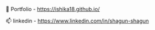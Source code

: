🔗 Portfolio - https://ishika18.github.io/

📫 linkedin  - https://www.linkedin.com/in/shagun-shagun

